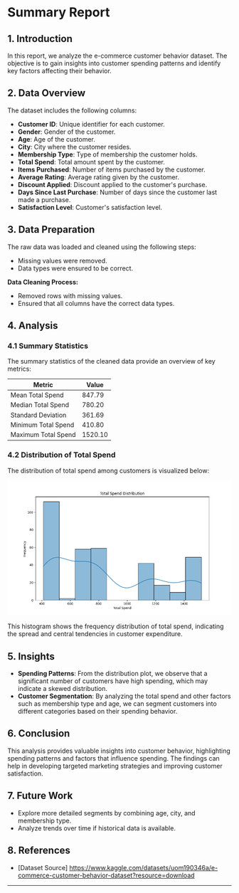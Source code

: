 # Summary Report

## 1. Introduction

In this report, we analyze the e-commerce customer behavior dataset. The objective is to gain insights into customer spending patterns and identify key factors affecting their behavior.

## 2. Data Overview

The dataset includes the following columns:
- **Customer ID**: Unique identifier for each customer.
- **Gender**: Gender of the customer.
- **Age**: Age of the customer.
- **City**: City where the customer resides.
- **Membership Type**: Type of membership the customer holds.
- **Total Spend**: Total amount spent by the customer.
- **Items Purchased**: Number of items purchased by the customer.
- **Average Rating**: Average rating given by the customer.
- **Discount Applied**: Discount applied to the customer's purchase.
- **Days Since Last Purchase**: Number of days since the customer last made a purchase.
- **Satisfaction Level**: Customer's satisfaction level.

## 3. Data Preparation

The raw data was loaded and cleaned using the following steps:
- Missing values were removed.
- Data types were ensured to be correct.

**Data Cleaning Process:**
- Removed rows with missing values.
- Ensured that all columns have the correct data types.

## 4. Analysis

### 4.1 Summary Statistics

The summary statistics of the cleaned data provide an overview of key metrics:

| Metric               | Value     |
|----------------------|-----------|
| Mean Total Spend     | 847.79    |
| Median Total Spend   | 780.20    |
| Standard Deviation   | 361.69    |
| Minimum Total Spend  | 410.80    |
| Maximum Total Spend  | 1520.10   |



### 4.2 Distribution of Total Spend

The distribution of total spend among customers is visualized below:

![Total Spend Distribution](reports/figures/spend_distribution.png)

This histogram shows the frequency distribution of total spend, indicating the spread and central tendencies in customer expenditure.

## 5. Insights

- **Spending Patterns**: From the distribution plot, we observe that a significant number of customers have high spending, which may indicate a skewed distribution.
- **Customer Segmentation**: By analyzing the total spend and other factors such as membership type and age, we can segment customers into different categories based on their spending behavior.

## 6. Conclusion

This analysis provides valuable insights into customer behavior, highlighting spending patterns and factors that influence spending. The findings can help in developing targeted marketing strategies and improving customer satisfaction.

## 7. Future Work

- Explore more detailed segments by combining age, city, and membership type.
- Analyze trends over time if historical data is available.

## 8. References

- [Dataset Source] https://www.kaggle.com/datasets/uom190346a/e-commerce-customer-behavior-dataset?resource=download

---


